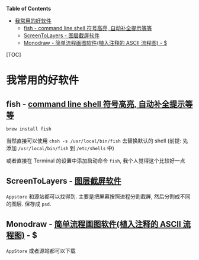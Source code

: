 <!-- START doctoc generated TOC please keep comment here to allow auto update -->
<!-- DON'T EDIT THIS SECTION, INSTEAD RE-RUN doctoc TO UPDATE -->
**Table of Contents**

- [我常用的好软件](#%E6%88%91%E5%B8%B8%E7%94%A8%E7%9A%84%E5%A5%BD%E8%BD%AF%E4%BB%B6)
  - [fish - command line shell 符号高亮, 自动补全提示等等](#fish---command-line-shell-%E7%AC%A6%E5%8F%B7%E9%AB%98%E4%BA%AE-%E8%87%AA%E5%8A%A8%E8%A1%A5%E5%85%A8%E6%8F%90%E7%A4%BA%E7%AD%89%E7%AD%89)
  - [ScreenToLayers - 图层截屏软件](#screentolayers---%E5%9B%BE%E5%B1%82%E6%88%AA%E5%B1%8F%E8%BD%AF%E4%BB%B6)
  - [Monodraw - 简单流程画图软件(植入注释的 ASCII 流程图) - $](#monodraw---%E7%AE%80%E5%8D%95%E6%B5%81%E7%A8%8B%E7%94%BB%E5%9B%BE%E8%BD%AF%E4%BB%B6%E6%A4%8D%E5%85%A5%E6%B3%A8%E9%87%8A%E7%9A%84-ascii-%E6%B5%81%E7%A8%8B%E5%9B%BE---)

<!-- END doctoc generated TOC please keep comment here to allow auto update -->



[TOC]

# 我常用的好软件

## fish - [command line shell 符号高亮, 自动补全提示等等](https://fishshell.com/)

`brew install fish`

当然直接可以使用 `chsh -s /usr/local/bin/fish` 去替换默认的 shell (前提: 先添加 `/usr/local/bin/fish` 到 `/etc/shells` 中)

或者直接在 Terminal 的设置中添加启动命令 `fish`, 我个人觉得这个比较好一点

## ScreenToLayers - [图层截屏软件](https://github.com/duyquoc/ScreenToLayers)

`Appstore` 和源站都可以找得到. 主要是把屏幕按照进程分割截屏, 然后分割成不同的图层. 保存成 `psd`.

## Monodraw - [简单流程画图软件(植入注释的 ASCII 流程图)](https://monodraw.helftone.com) - $

`AppStore` 或者源站都可以下载

